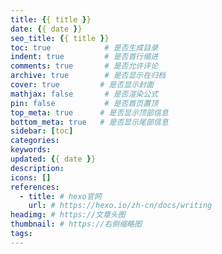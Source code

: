 ```yaml
---
title: {{ title }}
date: {{ date }}
seo_title: {{ title }}
toc: true            # 是否生成目录
indent: true         # 是否首行缩进
comments: true       # 是否允许评论
archive: true        # 是否显示在归档
cover: true         # 是否显示封面
mathjax: false       # 是否渲染公式
pin: false           # 是否首页置顶
top_meta: true      # 是否显示顶部信息
bottom_meta: true   # 是否显示尾部信息
sidebar: [toc]
categories:
keywords:
updated: {{ date }}
description:
icons: []
references:
  - title: # hexo官网
    url: # https://hexo.io/zh-cn/docs/writing
headimg: # https://文章头图
thumbnail: # https://右侧缩略图
tags:
---
```


